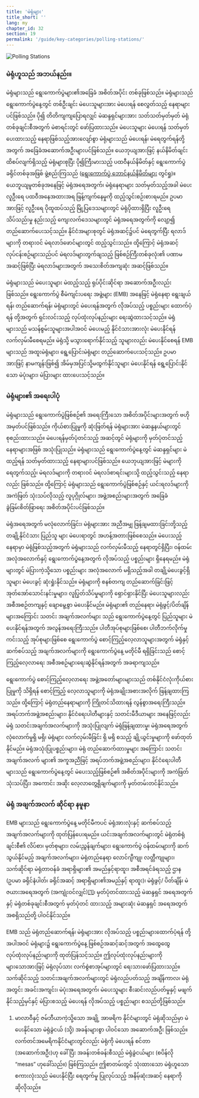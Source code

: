 ```yaml
---
title: 'မဲရုံများ'
title_short: ''
lang: my
chapter_id: 32
section: 19
permalink: '/guide/key-categories/polling-stations/'
---
```


![Polling Stations](/images/inventory/categories/polling-stations.png)

### မဲရုံဟူသည် အဘယ်နည်း။

မဲရုံများသည် ရွေးကောက်ပွဲများ၏အခြေခံ အစိတ်အပိုင်း တစ်ခုဖြစ်သည်။ မဲရုံများသည် ရွေးကောက်ပွဲနေ့တွင် တစ်ဦးချင်း မဲပေးသူများအား မဲပေးရန် စေလွှတ်သည့် နေရာများပင်ဖြစ်သည်။ ပို၍ တိတိကျကျပြောရလျှင် မဲဆန္ဒရှင်များအား သတ်သတ်မှတ်မှတ် မဲရုံတစ်ခုချင်းစီအတွက် မဲစာရင်းတွင် ဖော်ပြထားသည်။ မဲပေးသူများ မဲပေးရန် သတ်မှတ်ပေးထားသည့် နေရာဖြစ်သည့်အားလျော်စွာ မဲရုံများသည် မဲပေးရန်၊ မဲရေတွက်ရန်တို့ အတွက် အခြေခံအဆောက်အဦးများပင်ဖြစ်သည်။ ယေဘုယျအားဖြင့် နယ်နိမိတ်ချင်းထိစပ်လျက်ရှိသည့် မဲရုံများစုပြီး ပို၍ကြီးမားသည့် ပထဝီနယ်နိမိတ်နှင့် ရွေးကောက်ပွဲခရိုင်တစ်ခုအဖြစ် ဖွဲ့စည်းကြသည် ([ရွေးကောက်ပွဲ ဘောင်နယ်နိမိတ်များ](/my/guide/key-categories/electoral-boundaries/) တွင်ရှု)။ ယေဘူယျမူတစ်ခုအနေဖြင့် မဲရုံအရေအတွက်၊ မဲရုံနေရာများ သတ်မှတ်သည့်အခါ မဲပေးလူဦးရေ ပထဝီအနေအထားအရ ဖြန့်ကျက်နေမှုကို ထည့်သွင်းစဉ်းစားရမည်။ ဥပမာအားဖြင့် လူဦးရေ ပိုထူထပ်သည့် မြို့ပြဒေသများတွင် မဲရုံပိုထားရှိပြီး လူဦးရေ သိပ်သည်းမှု နည်းသည့် ကျေးလက်ဒေသများတွင် မဲရုံအရေအတွက်ကို လျော့၍ တည်ဆောက်ပေးသင့်သည်။ နိုင်ငံအများစုတွင် မဲရုံအဆင့်၌ပင် မဲရေတွက်ပြီး ရလာဒ်များကို တရားဝင် မဲရလာဒ်ဖောင်များတွင် ထည့်သွင်းသည်။ ထို့ကြောင့် မဲရုံအဆင့် လုပ်ငန်းစဉ်များသည်ပင် မဲရလဒ်များတွက်ချသည့် ဖြစ်စဉ်ကြီးတစ်ခုလုံး၏ ပဏာမ အဆင့်ဖြစ်ပြီး မဲရလာဒ်များအတွက် အသေးစိတ်အကျဆုံး အဆင့်ဖြစ်သည်။

မဲရုံများသည် မဲပေးသူများ မဲထည့်သည့် ရုပ်ပိုင်းဆိုင်ရာ အဆောက်အဦးလည်းဖြစ်သည်။ ရွေးကောက်ပွဲ စီမံကျင်းပရေး အဖွဲ့များ (EMB) အနေဖြင့် မဲရုံနေရာ ရွေးချယ်ရန်၊ တည်ဆောက်ရန်၊ မဲရုံများတွင် မဲပေးရန်အတွက် လိုအပ်သည့် ပစ္စည်းများ ထောက်ပံ့ရန် တို့အတွက် ရှင်းလင်းသည့် လုပ်ထုံးလုပ်နည်းများ ရေးဆွဲထားသင့်သည်။ မဲရုံများသည် မသန်စွမ်းသူများအပါအဝင် မဲပေးမည့် နိုင်ငံသားအားလုံး မဲပေးနိုင်ရန် လက်လှမ်းမီစေရမည်။ မဲရုံသို့ မသွားရောက်နိုင်သည့် သူများလည်း မဲပေးနိုင်စေရန် EMB များသည် အထူးမဲရုံများ၊ ရွေ့ပြောင်းမဲရုံများ တည်ဆောက်ပေးသင့်သည်။ ဥပမာအားဖြင့် နာမကျန်းဖြစ်၍ အိမ်မှအပြင်သို့မထွက်နိုင်သူများ မဲပေးနိုင်ရန် ရွေ့ပြောင်းနိုင်သော မဲပုံးများ၊ မဲပြားများ ထားပေးသင့်သည်။

### မဲရုံများ၏ အရေးပါပုံ

မဲရုံများသည် ရွေးကောက်ပွဲဖြစ်စဉ်၏ အရေးကြီးသော အစိတ်အပိုင်းများအတွက် ဗဟိုအမှတ်ပင်ဖြစ်သည်။ ကိုယ်စားပြုမှုကို ဆုံးဖြတ်ရန် မဲရုံများအား မဲဆန္ဒနယ်များတွင် စုစည်းထားသည်။ မဲပေးရန်မှတ်ပုံတင်သည့် အဆင့်တွင် မဲရုံများကို မှတ်ပုံတင်သည့် နေရာများအဖြစ် အသုံးပြုသည်။ မဲရုံများသည် ရွေးကောက်ပွဲနေ့တွင် မဲဆန္ဒရှင်များ မဲထည့်ရန် သတ်မှတ်ထားသည့် နေရာများပင်ဖြစ်သည်။ ယေဘုယျအားဖြင့် မဲများကိုရေတွက်သည့်၊ မဲရလဒ်များကို တရားဝင် မဲရလဒ်စာရင်းများသို့ ထည့်သွင်းသည့် နေရာလည်း ဖြစ်သည်။ ထို့ကြောင့် မဲရုံများသည် ရွေးကောက်ပွဲဖြစ်စဉ်နှင့် ယင်းရလဒ်များကို အကဲဖြတ် သုံးသပ်လိုသည့် လူပုဂ္ဂိုလ်များ၊ အဖွဲ့အစည်းများအတွက် အခြေခံ ခွဲခြမ်းစိတ်ဖြာရေး အစိတ်အပိုင်းပင်ဖြစ်သည်။

မဲရုံအရေအတွက် မလုံလောက်ခြင်း၊ မဲရုံများအား အညီအမျှ ဖြန့်ချမထားခြင်းတို့သည့် တချို့နိုင်ငံသား ပြည်သူ များ မဲပေးရာတွင် အဟန့်အတားဖြစ်စေသည်။ မဲပေးသည့်နေရာမှာ မဲရုံဖြစ်သည့်အတွက် မဲရုံများသည် လက်လှမ်းမီသည့် နေရာတွင်ရှိပြီး၊ ဝန်ထမ်းအလုံအလောက်နှင့် ရွေးကောက်ပွဲနေ့အတွက် လိုအပ်သည့် ပစ္စည်းများ ရှိနေရမည်။ မဲရုံများတွင် မဲပြားကဲ့သို့သော ပစ္စည်းများ အလုံအလောက် မရှိသည့်အခါ တချို့မဲပေးခွင့်ရှိသူများ မဲပေးခွင့် ဆုံးရှုံးနိုင်သည်။ မဲရုံများကို စနစ်တကျ တည်ဆောက်ခြင်းဖြင့် အုတ်အော်သောင်းနင်းမှုများ၊ လူပြွတ်သိပ်မှုများကို ရှောင်ရှားနိုင်ပြီး မဲပေးသူများလည်း အစီအစဉ်တကျနှင့် ချောမွေ့စွာ မဲပေးနိုင်မည်။ မဲရုံများ၏ တည်နေရာ၊ မဲရုံဖွင့်/ပိတ်ချိန်များအကြောင်း သတင်း အချက်အလက်များ သည် ရွေးကောက်ပွဲနေ့တွင် ပြည်သူများ မဲပေးနိုင်ရန်အတွက် အလွန်အရေးကြီးသည်။ ပါတီအုပ်စုများဖြစ်စေ၊ ပါတီဘက်လိုက်မှု ကင်းသည့် အုပ်စုများဖြစ်စေ ရွေးကောက်ပွဲ စောင့်ကြည့်လေ့လာသူများအတွက် မဲရုံနှင့် ဆက်စပ်သည့် အချက်အလက်များကို ရွေးကောက်ပွဲနေ့ မတိုင်မီ ရရှိခြင်းသည် စောင့်ကြည့်လေ့လာရေး အစီအစဉ်များရေးဆွဲနိုင်ရန်အတွက် အခရာကျသည်။

ရွေးကောက်ပွဲ စောင့်ကြည့်လေ့လာရေး အဖွဲ့အတော်များများသည် တစ်နိုင်ငံလုံးကိုယ်စားပြုမှုကို သိရှိရန် စောင့်ကြည့် လေ့လာသူများကို မဲရုံအချိုးအစားအလိုက် ဖြန့်ချထားကြသည်။ ထို့ကြောင့် မဲရုံတည်နေရာများကို ကြိုတင်သိထားရန် လွန်စွာအရေးကြီးသည်။ အရပ်ဘက်အဖွဲ့အစည်းများ၊ နိုင်ငံရေးပါတီများနှင့် သတင်းမီဒီယာများ အနေဖြင့်လည်း မဲရုံ သတင်းအချက်အလက်များကို အသုံးပြုလျက် မဲရုံဖြန့်ချထားမှု၊ မဲရုံအရေအတွက် လုံလောက်မှုရှိ မရှိ၊ မဲရုံများ လက်လှမ်းမီခြင်း ရှိ မရှိ စသည့် ချို့ယွင်းမှုများကို ဖော်ထုတ်နိုင်မည်။ မဲရုံအသုံးပြုပစ္စည်းများ၊ မဲရုံ တည်ဆောက်ထားမှုများ အကြောင်း သတင်းအချက်အလက် များ၏ အကူအညီဖြင့် အရပ်ဘက်အဖွဲ့အစည်းများ၊ နိုင်ငံရေးပါတီများသည် ရွေးကောက်ပွဲနေ့တွင် မဲပေးသည့်ဖြစ်စဉ်၏ အစိတ်အပိုင်းများကို အကဲဖြတ်သုံးသပ်ပြီး၊ အကောင်း အဆိုး လေ့လာတွေ့ရှိချက်များကို မှတ်တမ်းတင်နိုင်သည်။

### မဲရုံ အချက်အလက် ဆိုင်ရာ နမူနာ

EMB များသည် ရွေးကောက်ပွဲနေ့ မတိုင်မီကပင် မဲရုံအားလုံးနှင့် ဆက်စပ်သည့် အချက်အလက်များကို ထုတ်ပြန်ပေးရမည်။ ယင်းအချက်အလက်များတွင် မဲရုံတစ်ရုံချင်းစီ၏ လိပ်စာ၊ မှတ်စုများ၊ လမ်းညွှန်ချက်များ၊ ရွေးကောက်ပွဲ ဝန်ထမ်းများကို ဆက်သွယ်နိုင်မည့် အချက်အလက်များ၊ မဲရုံတည်နေရာ လောင်ဂျီကျု၊ လတ္တီကျုများ၊ သက်ဆိုင်ရာ မဲရုံတာဝန်ခံ အရာရှိများ၏ အမည်နှင့်ရာထူး၊ အစီအရင်ခံရသည့် ဌာန (ဥပမာ ခရိုင်နံပါတ်၊ ခရိုင်အဆင့် အရာရှိများ၏အမည်နှင့် ရာထူး)၊ မဲရုံဖွင့်/ ပိတ်ချိန်၊ မဲဇယားအရေအတွက် (အကျုံးဝင်လျှင်)[\[1\]](#footnote-1)၊ မှတ်ပုံတင်ထားသည့် မဲဆန္ဒရှင် အရေအတွက်နှင့် မဲရုံတစ်ခုချင်းစီအတွက် မှတ်ပုံတင် ထားသည့် အများဆုံး မဲဆန္ဒရှင် အရေအတွက် အစရှိသည်တို့ ပါဝင်နိုင်သည်။

EMB သည် မဲရုံတည်ဆောက်ရန်၊ မဲရုံများအား လိုအပ်သည့် ပစ္စည်းများထောက်ပံ့ရန် တို့အပါအဝင် မဲရုံများ၌ ရွေးကောက်ပွဲနေ့ ဖြစ်စဉ်အဆင့်ဆင့်အတွက် အထွေထွေ လုပ်ထုံးလုပ်နည်းများကို ထုတ်ပြန်သင့်သည်။ ဤလုပ်ထုံးလုပ်နည်းများကို များသောအားဖြင့် မဲရုံလုပ်သား လက်စွဲစာအုပ်များတွင် ရေးသားဖော်ပြထားသည်။ သက်ဆိုင်သည့် သတင်းအချက်အလက်များတွင် မဲရုံလည်ပတ်သည့် အချိန်ကာလ၊ မဲရုံအတွင်း အခင်းအကျင်း၊ မဲပုံးအရေအတွက်၊ မဲပေးသူများ စီးဆင်းလည်ပတ်မှုနှင့် မဖျက်နိုင်သည့်မှင်နှင့် မဲပြားစသည့် မဲပေးရန် လိုအပ်သည့် ပစ္စည်းများ စသည်တို့ဖြစ်သည်။

1.  [](#reference-1)မာလာဝီနှင့် ဇမ်ဘီယာကဲ့သို့သော အချို့ အာဖရိက နိုင်ငံများတွင် မဲရုံဆိုသည်မှာ မဲပေးနိုင်သော မဲရုံခွဲငယ် (သို့) အခန်းများစွာ ပါဝင်သော အဆောက်အဦး ဖြစ်သည်။ လက်တင်အမေရိကနိုင်ငံများတွင်လည်း မဲရုံကို မဲပေးရန် စင်တာ (အဆောက်အဦး)ဟု ခေါ်ပြီး အခန်းတစ်ခန်းစီသည် မဲရုံခွဲငယ်များ (စပိန်လို “mesas” ဟုခေါ်သည်။) ဖြစ်ကြသည်။ ဤစာတမ်းတွင် သုံးထားသော မဲရုံဟူသော စကားလုံးသည် မဲပေးနိုင်ပြီး ရေတွက်မှု ပြုလုပ်သည့် အနိမ့်ဆုံးအဆင့် နေရာကို ဆိုလိုသည်။
